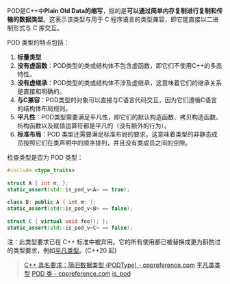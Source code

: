 POD是C++中**Plain Old Data的缩写**，指的是**可以通过简单内存复制进行复制和传输的数据类型**。这表示该类型与用于 C 程序语言的类型兼容，即它能直接以二进制形式与 C 库交互。

POD 类型的特点包括：

1. **标量类型**
2. **没有虚函数**：POD类型的类或结构体不包含虚函数，即它们不使用C++的多态特性。
3. **没有虚继承**：POD类型的类或结构体不涉及虚继承，这意味着它们的继承关系是直接和明确的。
4. **与C兼容**：POD类型的对象可以直接与C语言代码交互，因为它们遵循C语言的结构体布局规则。
5. **平凡性**：POD类型需要满足平凡性，即它们的默认构造函数、拷贝构造函数、析构函数以及赋值运算符都是平凡的（没有额外的行为）。
6. **标准布局**：POD 类型还需要满足标准布局的要求，这意味着类型的非静态成员按照它们在类声明中的顺序排列，并且没有类成员之间的空隙。

检查类型是否为 POD 类型：
```cpp
#include <type_traits>
 
struct A { int m; };
static_assert(std::is_pod_v<A> == true);
 
class B: public A { int m; };
static_assert(std::is_pod_v<B> == false);
 
struct C { virtual void foo(); };
static_assert(std::is_pod_v<C> == false);
```
注：此类型要求已在 C++ 标准中被弃用。它的所有使用都已被替换成更为斟酌过的类型要求，例如[平凡类型](https://zh.cppreference.com/w/cpp/named_req/TrivialType "cpp/named req/TrivialType")。(C++20 起)

> [C++ 具名要求：简旧数据类型 (PODType) - cppreference.com](https://zh.cppreference.com/w/cpp/named_req/PODType)
> [平凡类类型](https://zh.cppreference.com/w/cpp/language/classes#.E5.B9.B3.E5.87.A1.E7.B1.BB "cpp/language/classes")
> [POD 类 - cppreference.com](https://zh.cppreference.com/w/cpp/language/classes#POD_.E7.B1.BB)
> [is_pod](https://zh.cppreference.com/w/cpp/types/is_pod "cpp/types/is pod")